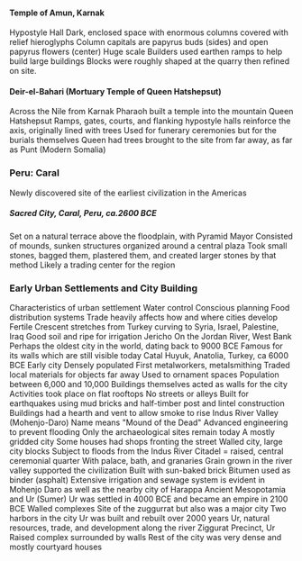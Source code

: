 #### Temple of Amun, Karnak
Hypostyle Hall
	Dark, enclosed space with enormous columns covered with relief hieroglyphs
	Column capitals are papyrus buds (sides) and open papyrus flowers (center)
	Huge scale
Builders used earthen ramps to help build large buildings
Blocks were roughly shaped at the quarry then refined on site.

#### Deir-el-Bahari (Mortuary Temple of Queen Hatshepsut)
Across the Nile from Karnak
Pharaoh built a temple into the mountain
Queen Hatshepsut
Ramps, gates, courts, and flanking hypostyle halls reinforce the axis, originally lined with trees
Used for funerary ceremonies but for the burials themselves
Queen had trees brought to the site from far away, as far as Punt (Modern Somalia)


### Peru: Caral
Newly discovered site of the earliest civilization in the Americas
##### Sacred City, Caral, Peru, ca.2600 BCE
Set on a natural terrace above the floodplain, with Pyramid Mayor
Consisted of mounds, sunken structures organized around a central plaza
Took small stones, bagged them, plastered them, and created larger stones by that method
Likely a trading center for the region

### Early Urban Settlements and City Building
Characteristics of urban settlement
	Water control
	Conscious planning
	Food distribution systems
Trade heavily affects how and where cities develop
Fertile Crescent stretches from Turkey curving to Syria, Israel, Palestine, Iraq
	Good soil and ripe for irrigation
Jericho
	On the Jordan River, West Bank
	Perhaps the oldest city in the world, dating back to 9000 BCE
	Famous for its walls which are still visible today
Catal Huyuk, Anatolia, Turkey, ca 6000 BCE
	Early city
	Densely populated
	First metalworkers, metalsmithing
	Traded local materials for objects far away
	Used to ornament spaces
	Population between 6,000 and 10,000
	Buildings themselves acted as walls for the city
	Activities took place on flat rooftops
	No streets or alleys
	Built for earthquakes using mud bricks and half-timber post and lintel construction
	Buildings had a hearth and vent to allow smoke to rise
Indus River Valley (Mohenjo-Daro)
	Name means "Mound of the Dead"
	Advanced engineering to prevent flooding
	Only the archaeological sites remain today
	A mostly gridded city
	Some houses had shops fronting the street
	Walled city, large city blocks
	Subject to floods from the Indus River
	Citadel = raised, central ceremonial quarter
		With palace, bath, and granaries
		Grain grown in the river valley supported the civilization
	Built with sun-baked brick
	Bitumen used as binder (asphalt)
	Extensive irrigation and sewage system is evident in Mohenjo Daro as well as the nearby city of Harappa
Ancient Mesopotamia and Ur (Sumer)
	Ur was settled in 4000 BCE and became an empire in 2100 BCE
	Walled complexes
	Site of the zuggurrat but also was a major city
	Two harbors in the city
	Ur was built and rebuilt over 2000 years
	Ur, natural resources, trade, and development along the river
	Ziggurat Precinct, Ur
	Raised complex surrounded by walls
		Rest of the city was very dense and mostly courtyard houses